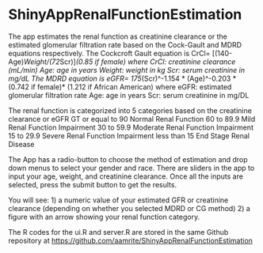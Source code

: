 # ShinyAppRenalFunctionEstimation
The app estimates the renal function as creatinine clearance or the estimated glomerular filtration rate based on the Cock-Gault and MDRD equations respectively.
The Cockcroft Gault equation is 
    CrCl= [(140-Age)*Weight/(72*Scr)]*(0.85 if female)
    where 
    CrCl: creatinine clearance (mL/min)
    Age: age in years
    Weight: weight in kg
    Scr: serum creatinine in mg/dL
The MDRD equation is 
     eGFR= 175*(Scr)^-1.154 * (Age)^-0.203 * (0.742 if female)* (1.212 if African American)
     where
     eGFR: estimated glomerular filtration rate 
     Age: age in years
     Scr: serum creatinine in mg/DL
     
   The renal function is categorized into 5 categories based on the creatinine clearance or eGFR
   GT or equal to 90 Normal Renal Function
   60 to 89.9 Mild Renal Function Impairment
   30 to 59.9 Moderate Renal Function Impairment
   15 to 29.9 Severe Renal Function Impairment
   less than 15 End Stage Renal Disease
   
   The App has a radio-button to choose the method of estimation and drop down menus to select your gender and race.
   There are sliders in the app to input your age, weight, and creatinine clearance. 
   Once all the inputs are selected, press the submit button to get the results. 
   
   You will see: 
    1) a numeric value of your estimated GFR or creatinine clearance (depending on whether you selected MDRD or CG method)
    2) a figure with an arrow showing your renal function category. 
    
The R codes for the ui.R and server.R are stored in the same Github repository at https://github.com/aamrite/ShinyAppRenalFunctionEstimation

